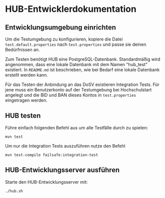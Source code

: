 HUB-Entwicklerdokumentation
===========================

Entwicklungsumgebung einrichten
-------------------------------

Um die Testumgebung zu konfigurieren, kopiere die Datei `test.default.properties` nach
`test.properties` und passe sie deinen Bedürfnissen an.

Zum Testen benötigt HUB eine PostgreSQL-Datenbank. Standardmäßig wird angenommen, dass
eine lokale Datenbank mit dem Namen "hub_test" existiert. In `README.md` ist beschrieben,
wie bei Bedarf eine lokale Datenbank erstellt werden kann.

Für das Testen der Anbindung an das DoSV existieren Integration Tests.
Für jene muss ein Benutzerkonto auf der Testumgebung bei Hochschulstart angelegt und die 
BID und BAN dieses Kontos in `test.properties` eingetragen werden.

HUB testen
----------

Führe einfach folgenden Befehl aus um alle Testfälle durch zu spielen:

    mvn test

Um nur die Integration Tests auszuführen nutze den Befehl

    mvn test-compile failsafe:integration-test

HUB-Entwicklungsserver ausführen
--------------------------------

Starte den HUB-Entwicklungsserver mit:

    ./hub.sh
